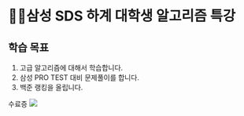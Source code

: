 # 🏃‍♂️삼성 SDS 하계 대학생 알고리즘 특강

## **학습 목표**

1. 고급 알고리즘에 대해서 학습합니다.
2. 삼성 PRO TEST 대비 문제풀이를 합니다.
3. 백준 랭킹을 올립니다.

수료증
<img src = "https://user-images.githubusercontent.com/52617204/184077911-14776ff9-ab28-4d21-8342-6171da2914b3.png" width="width 100" height="height 100">
